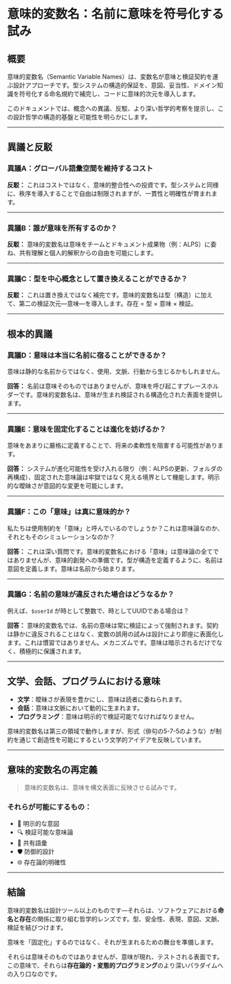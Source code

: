 # 意味的変数名：名前に意味を符号化する試み

## 概要

意味的変数名（Semantic Variable Names）は、変数名が意味と検証契約を運ぶ設計アプローチです。型システムの構造的保証を、意図、妥当性、ドメイン知識を符号化する命名規約で補完し、コードに意味的次元を導入します。

このドキュメントでは、概念への異議、反駁、より深い哲学的考察を提示し、この設計哲学の構造的基盤と可能性を明らかにします。

---

## 異議と反駁

### 異議A：グローバル語彙空間を維持するコスト

**反駁：** これはコストではなく、意味的整合性への投資です。型システムと同様に、秩序を導入することで自由は制限されますが、一貫性と明確性が育まれます。

---

### 異議B：誰が意味を所有するのか？

**反駁：** 意味的変数名は意味をチームとドキュメント成果物（例：ALPS）に委ね、共有理解と個人的解釈からの自由を可能にします。

---

### 異議C：型を中心概念として置き換えることができるか？

**反駁：** これは置き換えではなく補完です。意味的変数名は型（構造）に加えて、第二の検証次元—意味—を導入します。存在 = 型 × 意味 × 検証。

---

## 根本的異議

### 異議D：意味は本当に名前に宿ることができるか？

意味は静的な名前からではなく、使用、文脈、行動から生じるかもしれません。

**回答：** 名前は意味そのものではありませんが、意味を呼び起こすプレースホルダーです。意味的変数名は、意味が生まれ検証される構造化された表面を提供します。

---

### 異議E：意味を固定化することは進化を妨げるか？

意味をあまりに厳格に定義することで、将来の柔軟性を阻害する可能性があります。

**回答：** システムが進化可能性を受け入れる限り（例：ALPSの更新、フォルダの再構成）、固定された意味論は牢獄ではなく見える境界として機能します。明示的な曖昧さが意図的な変更を可能にします。

---

### 異議F：この「意味」は真に意味的か？

私たちは使用制約を「意味」と呼んでいるのでしょうか？これは意味論なのか、それともそのシミュレーションなのか？

**回答：** これは深い質問です。意味的変数名における「意味」は意味論の全てではありませんが、意味的創発への準備です。型が構造を定義するように、名前は意図を定義します。意味は名前から始まります。

---

### 異議G：名前の意味が違反された場合はどうなるか？

例えば、`$userId` が時として整数で、時としてUUIDである場合は？

**回答：** 意味的変数名では、名前の意味は常に検証によって強制されます。契約は静かに違反されることはなく、変数の誤用の試みは設計により即座に表面化します。これは慣習ではありません。メカニズムです。意味は暗示されるだけでなく、積極的に保護されます。

---

## 文学、会話、プログラムにおける意味

*   **文学**：曖昧さが表現を豊かにし、意味は読者に委ねられます。
*   **会話**：意味は文脈において動的に生まれます。
*   **プログラミング**：意味は明示的で検証可能でなければなりません。

意味的変数名は第三の領域で動作しますが、形式（俳句の5-7-5のような）が制約を通じて創造性を可能にするという文学的アイデアを反映しています。

---

## 意味的変数名の再定義

> 意味的変数名は、意味を構文表面に反映させる試みです。

### それらが可能にするもの：

*   📌 明示的な意図
*   🔍 検証可能な意味論
*   📖 共有語彙
*   🛡️ 防御的設計
*   🌐 存在論的明確性

---

## 結論

意味的変数名は設計ツール以上のものです—それらは、ソフトウェアにおける**命名と存在**の関係に取り組む哲学的レンズです。型、安全性、表現、意図、文脈、検証を結びつけます。

意味を「固定化」するのではなく、それが生まれるための舞台を準備します。

それらは意味そのものではありませんが、意味が現れ、テストされる表面です。この意味で、それらは**存在論的・変態的プログラミング**のより深いパラダイムへの入り口なのです。